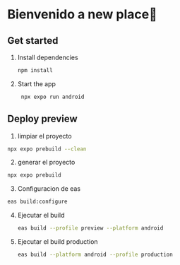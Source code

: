 # Bienvenido a new place👋

## Get started

1. Install dependencies

   ```bash
   npm install
   ```

2. Start the app

   ```bash
    npx expo run android
   ```

## Deploy preview

1.  limpiar el proyecto

```bash
npx expo prebuild --clean
```

2.  generar el proyecto

```bash
npx expo prebuild
```

3.  Configuracion de eas

```bash
eas build:configure
```

4. Ejecutar el build

   ```bash
   eas build --profile preview --platform android
   ```

5. Ejecutar el build production

   ```bash
   eas build --platform android --profile production
   ```
